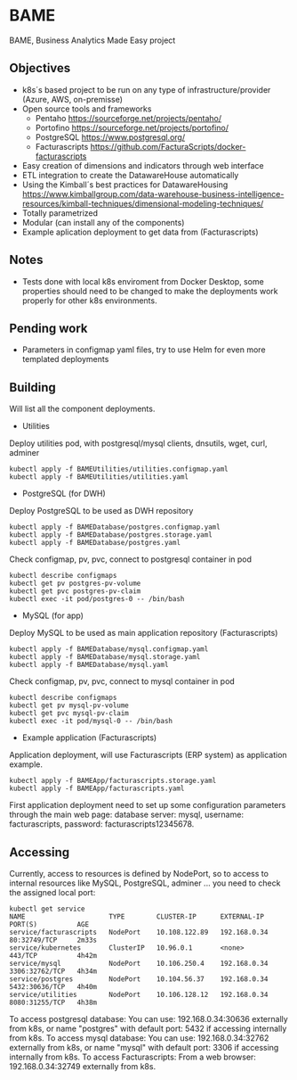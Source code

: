 # BAME
BAME, Business Analytics Made Easy project

## Objectives
* k8s´s based project to be run on any type of infrastructure/provider (Azure, AWS, on-premisse)
* Open source tools and frameworks
	* Pentaho https://sourceforge.net/projects/pentaho/
	* Portofino https://sourceforge.net/projects/portofino/
	* PostgreSQL https://www.postgresql.org/
	* Facturascripts https://github.com/FacturaScripts/docker-facturascripts
* Easy creation of dimensions and indicators through web interface
* ETL integration to create the DatawareHouse automatically
* Using the Kimball´s best practices for DatawareHousing  https://www.kimballgroup.com/data-warehouse-business-intelligence-resources/kimball-techniques/dimensional-modeling-techniques/
* Totally parametrized
* Modular (can install any of the components)
* Example aplication deployment to get data from (Facturascripts)

## Notes
* Tests done with local k8s enviroment from Docker Desktop, some properties should need to be changed to make the deployments work properly for other k8s environments.

## Pending work
* Parameters in configmap yaml files, try to use Helm for even more templated deployments

## Building
Will list all the component deployments.

* Utilities

Deploy utilities pod, with postgresql/mysql clients, dnsutils, wget, curl, adminer
```
kubectl apply -f BAMEUtilities/utilities.configmap.yaml
kubectl apply -f BAMEUtilities/utilities.yaml
```

* PostgreSQL (for DWH)

Deploy PostgreSQL to be used as DWH repository
```
kubectl apply -f BAMEDatabase/postgres.configmap.yaml
kubectl apply -f BAMEDatabase/postgres.storage.yaml
kubectl apply -f BAMEDatabase/postgres.yaml
```
Check configmap, pv, pvc, connect to postgresql container in pod
```
kubectl describe configmaps
kubectl get pv postgres-pv-volume
kubectl get pvc postgres-pv-claim
kubectl exec -it pod/postgres-0 -- /bin/bash
```

* MySQL (for app)

Deploy MySQL to be used as main application repository (Facturascripts)
```
kubectl apply -f BAMEDatabase/mysql.configmap.yaml
kubectl apply -f BAMEDatabase/mysql.storage.yaml
kubectl apply -f BAMEDatabase/mysql.yaml
```
Check configmap, pv, pvc, connect to mysql container in pod
```
kubectl describe configmaps
kubectl get pv mysql-pv-volume
kubectl get pvc mysql-pv-claim
kubectl exec -it pod/mysql-0 -- /bin/bash
```

* Example application (Facturascripts)

Application deployment, will use Facturascripts (ERP system) as application example.
```
kubectl apply -f BAMEApp/facturascripts.storage.yaml
kubectl apply -f BAMEApp/facturascripts.yaml
```
First application deployment need to set up some configuration parameters through the main web page: database server: mysql, username: facturascripts, password: facturascripts12345678.


## Accessing
Currently, access to resources is defined by NodePort, so to access to internal resources like MySQL, PostgreSQL, adminer ... you need to check the assigned local port:
```
kubectl get service
NAME                     TYPE        CLUSTER-IP      EXTERNAL-IP    PORT(S)          AGE
service/facturascripts   NodePort    10.108.122.89   192.168.0.34   80:32749/TCP     2m33s
service/kubernetes       ClusterIP   10.96.0.1       <none>         443/TCP          4h42m
service/mysql            NodePort    10.106.250.4    192.168.0.34   3306:32762/TCP   4h34m
service/postgres         NodePort    10.104.56.37    192.168.0.34   5432:30636/TCP   4h40m
service/utilities        NodePort    10.106.128.12   192.168.0.34   8080:31255/TCP   4h38m
```
To access postgresql database:
	You can use: 192.168.0.34:30636 externally from k8s, or name "postgres" with default port: 5432 if accessing internally from k8s.
To access mysql database:
	You can use: 192.168.0.34:32762 externally from k8s, or name "mysql" with default port: 3306 if accessing internally from k8s.
To access Facturascripts:
	From a web browser: 192.168.0.34:32749 externally from k8s.



